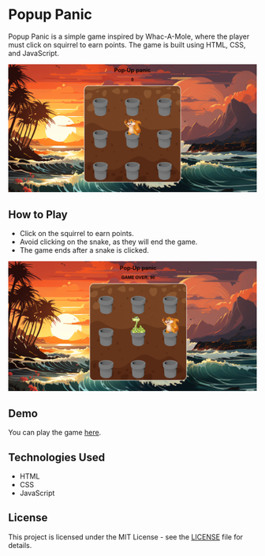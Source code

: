 # Popup Panic

Popup Panic is a simple game inspired by Whac-A-Mole, where the player must click on squirrel to earn points. The game is built using HTML, CSS, and JavaScript.

![Gameplay](gamess.png)

## How to Play

- Click on the squirrel to earn points.
- Avoid clicking on the snake, as they will end the game.
- The game ends after a snake is clicked.

![Gameplay](overss.png)

## Demo

You can play the game [here](https://sithumsankajith.github.io/pop-up-panic/).

## Technologies Used

- HTML
- CSS
- JavaScript


## License

This project is licensed under the MIT License - see the [LICENSE](LICENSE) file for details.
